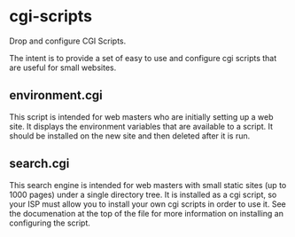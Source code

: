 cgi-scripts
===========

Drop and configure CGI Scripts.

The intent is to provide a set of easy to use and configure cgi scripts that
are useful for small websites.

environment.cgi
---------------

This script is intended for web masters who are initially setting up a
web site. It displays the environment variables that are available to a
script. It should be installed on the new site and then deleted after
it is run.

search.cgi
----------

This search engine is intended for web masters with small static sites
(up to 1000 pages) under a single directory tree. It is installed as a
cgi script, so your ISP must allow you to install your own cgi scripts
in order to use it. See the documenation at the top of the file for more
information on installing an configuring the script.
